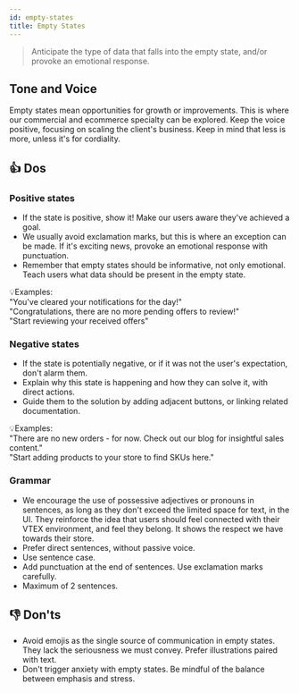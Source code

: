 ```yaml
---
id: empty-states
title: Empty States
---
```


> Anticipate the type of data that falls into the empty state, and/or provoke an emotional response.  

## Tone and Voice

Empty states mean opportunities for growth or improvements. This is where our commercial and ecommerce specialty can be explored. Keep the voice positive, focusing on scaling the client's business. Keep in mind that less is more, unless it's for cordiality.  


## 👍 Dos

### Positive states
- If the state is positive, show it! Make our users aware they've achieved a goal.    
- We usually avoid exclamation marks, but this is where an exception can be made. If it's exciting news, provoke an emotional response with punctuation.    
- Remember that empty states should be informative, not only emotional. Teach users what data should be present in the empty state.     

💡Examples:    
"You've cleared your notifications for the day!"    
"Congratulations, there are no more pending offers to review!"    
"Start reviewing your received offers"    

### Negative states
- If the state is potentially negative, or if it was not the user's expectation, don't alarm them.       
- Explain why this state is happening and how they can solve it, with direct actions.    
- Guide them to the solution by adding adjacent buttons, or linking related documentation.

💡Examples:  
"There are no new orders - for now. Check out our blog for insightful sales content."    
"Start adding products to your store to find SKUs here."    


### Grammar

- We encourage the use of possessive adjectives or pronouns in sentences, as long as they don't exceed the limited space for text, in the UI. They reinforce the idea that users should feel connected with their VTEX environment, and feel they belong. It shows the respect we have towards their store.  
- Prefer direct sentences, without passive voice.  
- Use sentence case.  
- Add punctuation at the end of sentences. Use exclamation marks carefully.   
- Maximum of 2 sentences.   

## 👎 Don'ts

- Avoid emojis as the single source of communication in empty states. They lack the seriousness we must convey. Prefer illustrations paired with text.  
- Don't trigger anxiety with empty states. Be mindful of the balance between emphasis and stress.    


